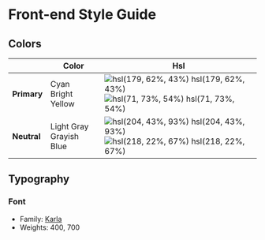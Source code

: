 # Front-end Style Guide

## Colors

|             | **Color**                  | **Hsl**                                                                                                                                                                          |
| ----------- | -------------------------- | -------------------------------------------------------------------------------------------------------------------------------------------------------------------------------- |
| **Primary** | Cyan<br>Bright Yellow      | ![hsl(179, 62%, 43%)](https://via.placeholder.com/10/2ab2af?text=+) hsl(179, 62%, 43%)<br>![hsl(71, 73%, 54%)](https://via.placeholder.com/10/c0df34?text=+) hsl(71, 73%, 54%)   |
| **Neutral** | Light Gray<br>Grayish Blue | ![hsl(204, 43%, 93%)](https://via.placeholder.com/10/e5eff5?text=+) hsl(204, 43%, 93%)<br>![hsl(218, 22%, 67%)](https://via.placeholder.com/10/98a6bd?text=+) hsl(218, 22%, 67%) |

## Typography

### Font

-   Family: [Karla](https://fonts.google.com/specimen/Karla)
-   Weights: 400, 700
